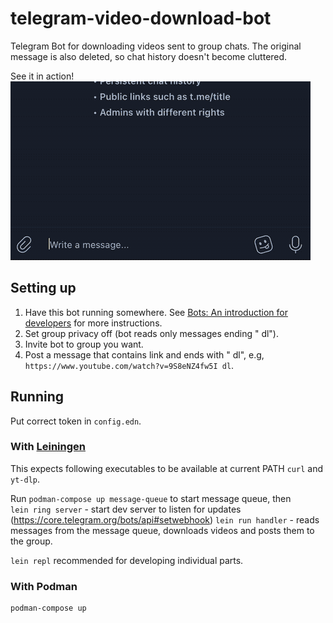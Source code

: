 # telegram-video-download-bot

Telegram Bot for downloading videos sent to group chats. The original message is also deleted, so chat history doesn't become cluttered.  

See it in action!  
![demo gif](demo.gif)

## Setting up

1. Have this bot running somewhere. See [Bots: An introduction for developers](https://core.telegram.org/bots) for more instructions.
2. Set group privacy off (bot reads only messages ending " dl").
3. Invite bot to group you want.
4. Post a message that contains link and ends with " dl", e.g, `https://www.youtube.com/watch?v=9S8eNZ4fw5I dl`.

## Running

Put correct token in `config.edn`.
### With [Leiningen](https://leiningen.org/) 

This expects following executables to be available at current PATH `curl` and `yt-dlp`.  

Run `podman-compose up message-queue` to start message queue, then   
`lein ring server` - start dev server to listen for updates (https://core.telegram.org/bots/api#setwebhook)
`lein run handler` - reads messages from the message queue, downloads videos and posts them to the group.

`lein repl` recommended for developing individual parts.

### With Podman

```
podman-compose up
```



